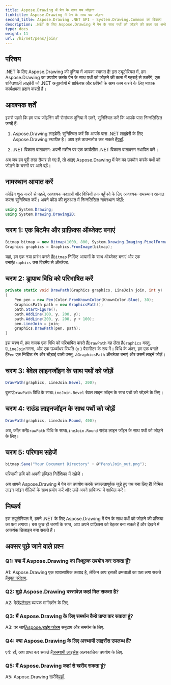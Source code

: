 ```yaml
---
title: Aspose.Drawing में पेन के साथ पथ जोड़ना
linktitle: Aspose.Drawing में पेन के साथ पथ जोड़ना
second_title: Aspose.Drawing .NET API - System.Drawing.Common का विकल्प
description: .NET के लिए Aspose.Drawing में पेन के साथ पथों को जोड़ने की कला का अन्वेषण करें। LineJoin विकल्पों के साथ शानदार ग्राफ़िक्स बनाएं।
type: docs
weight: 11
url: /hi/net/pens/join/
---
```

## परिचय

.NET के लिए Aspose.Drawing की दुनिया में आपका स्वागत है! इस ट्यूटोरियल में, हम Aspose.Drawing का उपयोग करके पेन के साथ पथों को जोड़ने की कला में गहराई से उतरेंगे, एक शक्तिशाली लाइब्रेरी जो .NET अनुप्रयोगों में ग्राफिक्स और छवियों के साथ काम करने के लिए व्यापक कार्यक्षमता प्रदान करती है।

## आवश्यक शर्तें

इससे पहले कि हम पाथ जॉइनिंग की रोमांचक दुनिया में उतरें, सुनिश्चित करें कि आपके पास निम्नलिखित जगहें हैं:

1.  Aspose.Drawing लाइब्रेरी: सुनिश्चित करें कि आपके पास .NET लाइब्रेरी के लिए Aspose.Drawing स्थापित है। आप इसे डाउनलोड कर सकते हैं[यहाँ](https://releases.aspose.com/drawing/net/).

2. .NET विकास वातावरण: अपनी मशीन पर एक कार्यशील .NET विकास वातावरण स्थापित करें।

अब जब हम पूरी तरह तैयार हो गए हैं, तो आइए Aspose.Drawing में पेन का उपयोग करके पथों को जोड़ने के चरणों पर आगे बढ़ें।

## नामस्थान आयात करें

कोडिंग शुरू करने से पहले, आवश्यक कक्षाओं और विधियों तक पहुँचने के लिए आवश्यक नामस्थान आयात करना सुनिश्चित करें। अपने कोड की शुरुआत में निम्नलिखित नामस्थान जोड़ें:

```csharp
using System.Drawing;
using System.Drawing.Drawing2D;
```

## चरण 1: एक बिटमैप और ग्राफ़िक्स ऑब्जेक्ट बनाएं

```csharp
Bitmap bitmap = new Bitmap(1000, 800, System.Drawing.Imaging.PixelFormat.Format32bppPArgb);
Graphics graphics = Graphics.FromImage(bitmap);
```

 यहां, हम एक नया प्रारंभ करते हैं`Bitmap` निर्दिष्ट आयामों के साथ ऑब्जेक्ट बनाएं और एक बनाएं`Graphics` उस बिटमैप से ऑब्जेक्ट.

## चरण 2: ड्रापाथ विधि को परिभाषित करें

```csharp
private static void DrawPath(Graphics graphics, LineJoin join, int y)
{
    Pen pen = new Pen(Color.FromKnownColor(KnownColor.Blue), 30);
    GraphicsPath path = new GraphicsPath();
    path.StartFigure();
    path.AddLine(100, y, 200, y);
    path.AddLine(200, y, 200, y + 100);
    pen.LineJoin = join;
    graphics.DrawPath(pen, path);
}
```

 इस चरण में, हम नामक एक विधि को परिभाषित करते हैं`DrawPath` वह लेता है`Graphics` वस्तु, ए`LineJoin`गणना, और एक ऊर्ध्वाधर स्थिति (`y` ) पैरामीटर के रूप में। विधि के अंदर, हम एक बनाते हैं`Pen` एक निर्दिष्ट रंग और चौड़ाई वाली वस्तु, a`GraphicsPath` ऑब्जेक्ट बनाएं और उसमें लाइनें जोड़ें।

## चरण 3: बेवेल लाइनजॉइन के साथ पथों को जोड़ें

```csharp
DrawPath(graphics, LineJoin.Bevel, 200);
```

 बुलाएं`DrawPath` विधि के साथ`LineJoin.Bevel` बेवल लाइन जॉइन के साथ पथों को जोड़ने के लिए।

## चरण 4: राउंड लाइनजॉइन के साथ पथों को जोड़ें

```csharp
DrawPath(graphics, LineJoin.Round, 400);
```

 अब, कॉल करें`DrawPath` विधि के साथ`LineJoin.Round` राउंड लाइन जॉइन के साथ पथों को जोड़ने के लिए।

## चरण 5: परिणाम सहेजें

```csharp
bitmap.Save("Your Document Directory" + @"Pens\Join_out.png");
```

परिणामी छवि को अपनी इच्छित निर्देशिका में सहेजें।

अब आपने Aspose.Drawing में पेन का उपयोग करके सफलतापूर्वक जुड़े हुए पथ बना लिए हैं! विभिन्न लाइन जॉइन शैलियों के साथ प्रयोग करें और उन्हें अपने ग्राफिक्स में शामिल करें।

## निष्कर्ष

इस ट्यूटोरियल में, हमने .NET के लिए Aspose.Drawing में पेन के साथ पथों को जोड़ने की प्रक्रिया का पता लगाया। बस कुछ ही चरणों के साथ, आप अपने ग्राफ़िक्स को बेहतर बना सकते हैं और देखने में आकर्षक डिज़ाइन बना सकते हैं।

## अक्सर पूछे जाने वाले प्रश्न

### Q1: क्या मैं Aspose.Drawing का निःशुल्क उपयोग कर सकता हूँ?

 A1: Aspose.Drawing एक व्यावसायिक उत्पाद है, लेकिन आप इसकी क्षमताओं का पता लगा सकते हैं[मुफ्त परीक्षण](https://releases.aspose.com/).

### Q2: मुझे Aspose.Drawing दस्तावेज़ कहां मिल सकता है?

 A2: देखें[प्रलेखन](https://reference.aspose.com/drawing/net/) व्यापक मार्गदर्शन के लिए.

### Q3: मैं Aspose.Drawing के लिए समर्थन कैसे प्राप्त कर सकता हूं?

 A3: पर जाएँ[Aspose.ड्राइंग फोरम](https://forum.aspose.com/c/diagram/17) समुदाय और समर्थन के लिए.

### Q4: क्या Aspose.Drawing के लिए अस्थायी लाइसेंस उपलब्ध हैं?

 ए4: हाँ, आप प्राप्त कर सकते हैं[अस्थायी लाइसेंस](https://purchase.aspose.com/temporary-license/) अल्पकालिक उपयोग के लिए.

### Q5: मैं Aspose.Drawing कहां से खरीद सकता हूं?

 A5: Aspose.Drawing खरीदें[यहाँ](https://purchase.aspose.com/buy).